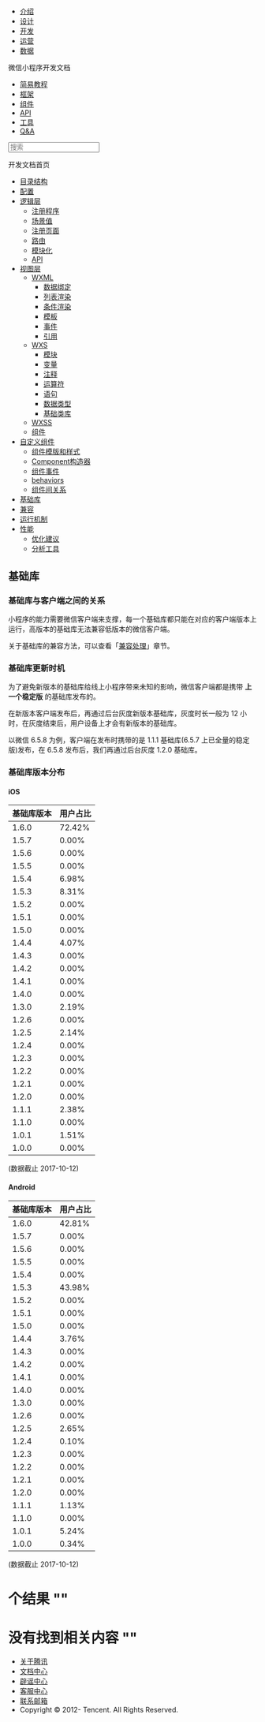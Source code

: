 <div class="book with-summary">

<div class="head">

<div class="head_box">

# [](javascript:; "_('微信公众平台 小程序')")

<div class="header_ctrls">

*   [介绍](https://mp.weixin.qq.com/debug/wxadoc/introduction/index.html)
*   [设计](https://mp.weixin.qq.com/debug/wxadoc/design/index.html)
*   [开发](https://mp.weixin.qq.com/debug/wxadoc/dev/index.html)
*   [运营](https://mp.weixin.qq.com/debug/wxadoc/product/index.html)
*   [数据](https://mp.weixin.qq.com/debug/wxadoc/analysis/index.html)

</div>

</div>

</div>

<div class="sub_nav_box">

<div class="sub_nav_inner">

<div class="book-summary-opr" id="js-book-summary-opr"><a class="book-summary-btn"></a></div>

<div class="top_sub_nav">

<div class="top_title_wap"><span class="icon_title icon_dev"></span>

微信小程序开发文档

</div>

*   [简易教程](../)
*   [框架](MINA.html)
*   [组件](../component/)
*   [API](../api/)
*   [工具](../devtools/devtools.html)
*   [Q&A](../qa.html)

</div>

<div id="book-search-input" role="search">

<form><label for="search-input" class="search-icon" id="js-search-icon"></label><input type="text" id="search-input" name="search-input" placeholder="搜索"> </form>

</div>

</div>

</div>

<div class="book-summary">

<div class="book-summary-home" id="js-summary-home"><a><span class="icon_home_s icon_dev"></span><span class="s_title_2">开发文档首页</span></a></div>

<nav role="navigation">

*   [目录结构](structure.html)
*   [配置](config.html)
*   [逻辑层](app-service/)
    *   [注册程序](app-service/app.html)
    *   [场景值](app-service/scene.html)
    *   [注册页面](app-service/page.html)
    *   [路由](app-service/route.html)
    *   [模块化](app-service/module.html)
    *   [API](app-service/api.html)
*   [视图层](view/)
    *   [WXML](view/wxml/)
        *   [数据绑定](view/wxml/data.html)
        *   [列表渲染](view/wxml/list.html)
        *   [条件渲染](view/wxml/conditional.html)
        *   [模板](view/wxml/template.html)
        *   [事件](view/wxml/event.html)
        *   [引用](view/wxml/import.html)
    *   [WXS](view/wxs/)
        *   [模块](view/wxs/01wxs-module.html)
        *   [变量](view/wxs/02variate.html)
        *   [注释](view/wxs/03annotation.html)
        *   [运算符](view/wxs/04operator.html)
        *   [语句](view/wxs/05statement.html)
        *   [数据类型](view/wxs/06datatype.html)
        *   [基础类库](view/wxs/07basiclibrary.html)
    *   [WXSS](view/wxss.html)
    *   [组件](view/component.html)
*   [自定义组件](custom-component/)
    *   [组件模版和样式](custom-component/wxml-wxss.html)
    *   [Component构造器](custom-component/component.html)
    *   [组件事件](custom-component/events.html)
    *   [behaviors](custom-component/behaviors.html)
    *   [组件间关系](custom-component/relations.html)
*   [基础库](client-lib.html)
*   [兼容](compatibility.html)
*   [运行机制](operating-mechanism.html)
*   [性能](performance/)
    *   [优化建议](performance/tips.html)
    *   [分析工具](performance/tools.html)

</nav>

</div>

<div class="book-body">

<div class="body-inner">

<div class="page-wrapper" tabindex="-1" role="main">

<div class="page-inner">

<div id="book-search-results">

<div class="search-noresults">

<section class="normal markdown-section">

# 基础库

### 基础库与客户端之间的关系

小程序的能力需要微信客户端来支撑，每一个基础库都只能在对应的客户端版本上运行，高版本的基础库无法兼容低版本的微信客户端。

关于基础库的兼容方法，可以查看「[兼容处理](compatibility.html)」章节。

### 基础库更新时机

为了避免新版本的基础库给线上小程序带来未知的影响，微信客户端都是携带 **上一个稳定版** 的基础库发布的。

在新版本客户端发布后，再通过后台灰度新版本基础库，灰度时长一般为 12 小时，在灰度结束后，用户设备上才会有新版本的基础库。

以微信 6.5.8 为例，客户端在发布时携带的是 1.1.1 基础库(6.5.7 上已全量的稳定版)发布，在 6.5.8 发布后，我们再通过后台灰度 1.2.0 基础库。

### 基础库版本分布

#### iOS

<table>

<thead>

<tr>

<th>基础库版本</th>

<th>用户占比</th>

</tr>

</thead>

<tbody>

<tr>

<td>1.6.0</td>

<td>72.42%</td>

</tr>

<tr>

<td>1.5.7</td>

<td>0.00%</td>

</tr>

<tr>

<td>1.5.6</td>

<td>0.00%</td>

</tr>

<tr>

<td>1.5.5</td>

<td>0.00%</td>

</tr>

<tr>

<td>1.5.4</td>

<td>6.98%</td>

</tr>

<tr>

<td>1.5.3</td>

<td>8.31%</td>

</tr>

<tr>

<td>1.5.2</td>

<td>0.00%</td>

</tr>

<tr>

<td>1.5.1</td>

<td>0.00%</td>

</tr>

<tr>

<td>1.5.0</td>

<td>0.00%</td>

</tr>

<tr>

<td>1.4.4</td>

<td>4.07%</td>

</tr>

<tr>

<td>1.4.3</td>

<td>0.00%</td>

</tr>

<tr>

<td>1.4.2</td>

<td>0.00%</td>

</tr>

<tr>

<td>1.4.1</td>

<td>0.00%</td>

</tr>

<tr>

<td>1.4.0</td>

<td>0.00%</td>

</tr>

<tr>

<td>1.3.0</td>

<td>2.19%</td>

</tr>

<tr>

<td>1.2.6</td>

<td>0.00%</td>

</tr>

<tr>

<td>1.2.5</td>

<td>2.14%</td>

</tr>

<tr>

<td>1.2.4</td>

<td>0.00%</td>

</tr>

<tr>

<td>1.2.3</td>

<td>0.00%</td>

</tr>

<tr>

<td>1.2.2</td>

<td>0.00%</td>

</tr>

<tr>

<td>1.2.1</td>

<td>0.00%</td>

</tr>

<tr>

<td>1.2.0</td>

<td>0.00%</td>

</tr>

<tr>

<td>1.1.1</td>

<td>2.38%</td>

</tr>

<tr>

<td>1.1.0</td>

<td>0.00%</td>

</tr>

<tr>

<td>1.0.1</td>

<td>1.51%</td>

</tr>

<tr>

<td>1.0.0</td>

<td>0.00%</td>

</tr>

</tbody>

</table>

(数据截止 2017-10-12)

#### Android

<table>

<thead>

<tr>

<th>基础库版本</th>

<th>用户占比</th>

</tr>

</thead>

<tbody>

<tr>

<td>1.6.0</td>

<td>42.81%</td>

</tr>

<tr>

<td>1.5.7</td>

<td>0.00%</td>

</tr>

<tr>

<td>1.5.6</td>

<td>0.00%</td>

</tr>

<tr>

<td>1.5.5</td>

<td>0.00%</td>

</tr>

<tr>

<td>1.5.4</td>

<td>0.00%</td>

</tr>

<tr>

<td>1.5.3</td>

<td>43.98%</td>

</tr>

<tr>

<td>1.5.2</td>

<td>0.00%</td>

</tr>

<tr>

<td>1.5.1</td>

<td>0.00%</td>

</tr>

<tr>

<td>1.5.0</td>

<td>0.00%</td>

</tr>

<tr>

<td>1.4.4</td>

<td>3.76%</td>

</tr>

<tr>

<td>1.4.3</td>

<td>0.00%</td>

</tr>

<tr>

<td>1.4.2</td>

<td>0.00%</td>

</tr>

<tr>

<td>1.4.1</td>

<td>0.00%</td>

</tr>

<tr>

<td>1.4.0</td>

<td>0.00%</td>

</tr>

<tr>

<td>1.3.0</td>

<td>0.00%</td>

</tr>

<tr>

<td>1.2.6</td>

<td>0.00%</td>

</tr>

<tr>

<td>1.2.5</td>

<td>2.65%</td>

</tr>

<tr>

<td>1.2.4</td>

<td>0.10%</td>

</tr>

<tr>

<td>1.2.3</td>

<td>0.00%</td>

</tr>

<tr>

<td>1.2.2</td>

<td>0.00%</td>

</tr>

<tr>

<td>1.2.1</td>

<td>0.00%</td>

</tr>

<tr>

<td>1.2.0</td>

<td>0.00%</td>

</tr>

<tr>

<td>1.1.1</td>

<td>1.13%</td>

</tr>

<tr>

<td>1.1.0</td>

<td>0.00%</td>

</tr>

<tr>

<td>1.0.1</td>

<td>5.24%</td>

</tr>

<tr>

<td>1.0.0</td>

<td>0.34%</td>

</tr>

</tbody>

</table>

(数据截止 2017-10-12)

</section>

</div>

<div class="search-results">

<div class="has-results">

# <span class="search-results-count"></span>个结果 "<span class="search-query"></span>"

</div>

<div class="no-results">

# 没有找到相关内容 "<span class="search-query"></span>"

</div>

</div>

</div>

</div>

</div>

<div class="foot" id="footer">

*   [关于腾讯](http://www.tencent.com/zh-cn/index.shtml)
*   [文档中心](https://mp.weixin.qq.com/debug/wxadoc/introduction/index.html?t=1484641676&)
*   [辟谣中心](https://mp.weixin.qq.com/cgi-bin/opshowpage?action=dispelinfo&lang=zh_CN&begin=1&count=9)
*   [客服中心](http://kf.qq.com/faq/120911VrYVrA1509086vyumm.html)
*   [联系邮箱](mailto:weixinmp@qq.com)
*   Copyright © 2012-<span id="s_copyright_year"></span> Tencent. All Rights Reserved.

</div>

</div>

[](custom-component/relations.html)[](compatibility.html)</div>

</div>